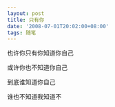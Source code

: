 ```yaml
---
layout: post
title: 只有你
date: '2008-07-01T20:02:00+08:00'
tags: 随笔
---
```


也许你只有你知道你自己

或许你也不知道你自己

到底谁知道你自己

谁也不知道我知道不
